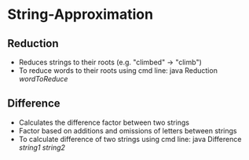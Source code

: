 # String-Approximation
## Reduction
* Reduces strings to their roots (e.g. "climbed" -> "climb")
* To reduce words to their roots using cmd line: java Reduction *wordToReduce*

## Difference
* Calculates the difference factor between two strings
* Factor based on additions and omissions of letters between strings
* To calculate difference of two strings using cmd line: java Difference *string1* *string2*
